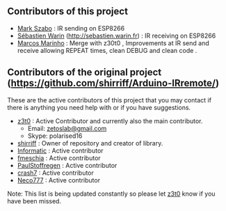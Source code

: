 ## Contributors of this project
- [Mark Szabo](https://github.com/markszabo/) : IR sending on ESP8266
- [Sébastien Warin](https://github.com/sebastienwarin/) (http://sebastien.warin.fr) : IR receiving on ESP8266
- [Marcos Marinho](https://github.com/marcosamarinho/) : Merge  with z30t0 , Improvements at IR send and receive allowing REPEAT times, clean DEBUG and clean code . 


## Contributors of the original project (https://github.com/shirriff/Arduino-IRremote/)
These are the active contributors of this project that you may contact if there is anything you need help with or if you have suggestions. 

- [z3t0](https://github.com/z3t0) : Active Contributor and currently also the main contributor.
  * Email: zetoslab@gmail.com
  * Skype: polarised16
- [shirriff](https://github.com/shirriff) : Owner of repository and creator of library.
- [Informatic](https://github.com/Informatic) : Active contributor
- [fmeschia](https://github.com/fmeschia) : Active contributor
- [PaulStoffregen](https://github.com/paulstroffregen) : Active contributor
- [crash7](https://github.com/crash7) : Active contributor
- [Neco777](https://github.com/neco777) : Active contributor

Note: This list is being updated constantly so please let [z3t0](https://github.com/z3t0) know if you have been missed.


